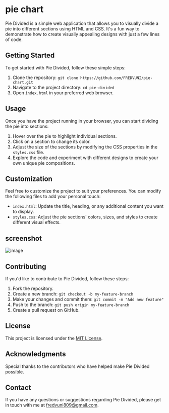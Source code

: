 # pie chart

Pie Divided is a simple web application that allows you to visually divide a pie into different sections using HTML and CSS. It's a fun way to demonstrate how to create visually appealing designs with just a few lines of code.

## Getting Started

To get started with Pie Divided, follow these simple steps:

1. Clone the repository: `git clone https://github.com/FREDVUNI/pie-chart.git`
2. Navigate to the project directory: `cd pie-divided`
3. Open `index.html` in your preferred web browser.

## Usage

Once you have the project running in your browser, you can start dividing the pie into sections:

1. Hover over the pie to highlight individual sections.
2. Click on a section to change its color.
3. Adjust the size of the sections by modifying the CSS properties in the `styles.css` file.
4. Explore the code and experiment with different designs to create your own unique pie compositions.

## Customization

Feel free to customize the project to suit your preferences. You can modify the following files to add your personal touch:

- `index.html`: Update the title, heading, or any additional content you want to display.
- `styles.css`: Adjust the pie sections' colors, sizes, and styles to create different visual effects.

## screenshot

![image](https://github.com/FREDVUNI/pie-chart/assets/41730664/69849a81-cd9c-48dd-8bed-004989ccee09)


## Contributing

If you'd like to contribute to Pie Divided, follow these steps:

1. Fork the repository.
2. Create a new branch: `git checkout -b my-feature-branch`
3. Make your changes and commit them: `git commit -m "Add new feature"`
4. Push to the branch: `git push origin my-feature-branch`
5. Create a pull request on GitHub.

## License

This project is licensed under the [MIT License](LICENSE).

## Acknowledgments

Special thanks to the contributors who have helped make Pie Divided possible.

## Contact

If you have any questions or suggestions regarding Pie Divided, please get in touch with me at [fredvuni809@gmail.com](mailto:fredvuni809@gmail.com).

